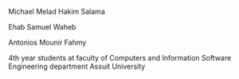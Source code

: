 
Michael Melad Hakim Salama

Ehab Samuel Waheb 

Antonios Mounir Fahmy 

4th year students at faculty of Computers and Information Software Engineering department Assuit University 

